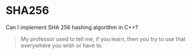 # SHA256
Can I implement SHA 256 hashing algorithm in C++?

> My professor used to tell me, if you learn, then you try to use that everywhere you wish or have to.
